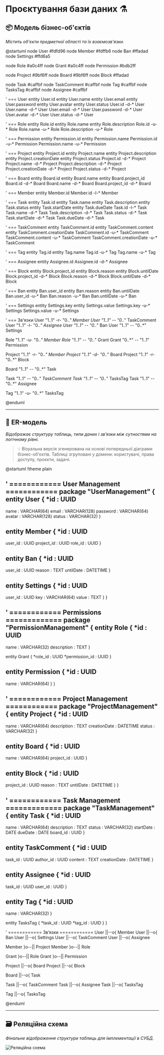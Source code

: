 # Проєктування бази даних ⚗️

## 📦 Модель бізнес-об'єктів

_Містить об'єкти предметної області та їх взаємозв'язки._

@startuml
node User #fdfd96
node Member #fdffb6
node Ban #ffadad
node Settings #ffd6a5

node Role #a0c4ff
node Grant #a0c4ff
node Permission #bdb2ff

node Project #9bf6ff
node Board #9bf6ff
node Block #ffadad

node Task #caffbf
node TaskComment #caffbf
node Tag #caffbf
node TasksTag #caffbf
node Assignee #caffbf

' === User
entity User.id
entity User.name
entity User.email
entity User.password
entity User.avatar
entity User.status
User.id -d-* User
User.name -d-* User
User.email -d-* User
User.password -d-* User
User.avatar -d-* User
User.status -d-* User

' === Role
entity Role.id
entity Role.name
entity Role.description
Role.id -u-* Role
Role.name -u-* Role
Role.description -u-* Role

' === Permission
entity Permission.id
entity Permission.name
Permission.id -u-* Permission
Permission.name -u-* Permission

' === Project
entity Project.id
entity Project.name
entity Project.description
entity Project.creationDate
entity Project.status
Project.id -d-* Project
Project.name -d-* Project
Project.description -d-* Project
Project.creationDate -d-* Project
Project.status -d-* Project

' === Board
entity Board.id
entity Board.name
entity Board.project_id
Board.id -d-* Board
Board.name -d-* Board
Board.project_id -d-* Board

' === Member
entity Member.id
Member.id -l-* Member

' === Task
entity Task.id
entity Task.name
entity Task.description
entity Task.status
entity Task.startDate
entity Task.dueDate
Task.id -l-* Task
Task.name -d-* Task
Task.description -d-* Task
Task.status -d-* Task
Task.startDate -d-* Task
Task.dueDate -d-* Task

' === TaskComment
entity TaskComment.id
entity TaskComment.content
entity TaskComment.creationDate
TaskComment.id -u-* TaskComment
TaskComment.content -u-* TaskComment
TaskComment.creationDate -u-* TaskComment

' === Tag
entity Tag.id
entity Tag.name
Tag.id -u-* Tag
Tag.name -u-* Tag

' === Assignee
entity Assignee.id
Assignee.id -d-* Assignee

' === Block
entity Block.project_id
entity Block.reason
entity Block.untilDate
Block.project_id -d-* Block
Block.reason -d-* Block
Block.untilDate -d-* Block

' === Ban
entity Ban.user_id
entity Ban.reason
entity Ban.untilDate
Ban.user_id -u-* Ban
Ban.reason -u-* Ban
Ban.untilDate -u-* Ban

' === Settings
entity Settings.key
entity Settings.value
Settings.key -u-* Settings
Settings.value -u-* Settings

' === Зв'язки
User "1..1" -r- "0..*" Member
User "1..1" -- "0..*" TaskComment
User "1..1" -l- "0..*" Assignee
User "1..1" -- "0..*" Ban
User "1..1" -- "0..*" Settings

Role "1..1" -u- "0..*" Member
Role "1..1" -- "0..*" Grant
Grant "0..*" -- "1..1" Permission

Project "1..1" -r- "0..*" Member
Project "1..1" -d- "0..*" Board
Project "1..1" -r- "0..*" Block

Board "1..1" -- "0..*" Task

Task "1..1" -- "0..*" TaskComment
Task "1..1" -- "0..*" TasksTag
Task "1..1" -- "0..*" Assignee

Tag "1..1" -u- "0..*" TasksTag

@enduml

---

## 🧩 ER-модель

_Відображає структуру таблиць, типи даних і зв’язки між сутностями на логічному рівні._

> 💡 Візуальна версія згенерована на основі попередньої діаграми бізнес-об'єктів. Таблиці згруповані у домени: користувачі, права доступу, проєкти, задачі.

@startuml
!theme plain

' ============ User Management ============
package "UserManagement" {
entity User {
*id : UUID
--
name : VARCHAR(64)
email : VARCHAR(128)
password : VARCHAR(64)
avatar : VARCHAR(128)
status : VARCHAR(32)
}

entity Member {
*id : UUID
--
user_id : UUID
project_id : UUID
role_id : UUID
}

entity Ban {
*id : UUID
--
user_id : UUID
reason : TEXT
untilDate : DATETIME
}

entity Settings {
*id : UUID
--
user_id : UUID
key : VARCHAR(64)
value : TEXT
}
}

' ============ Permissions =============
package "PermissionManagement" {
entity Role {
*id : UUID
--
name : VARCHAR(32)
description : TEXT
}

entity Grant {
*role_id : UUID
*permission_id : UUID
}

entity Permission {
*id : UUID
--
name : VARCHAR(64)
}
}

' ============ Project Management ============
package "ProjectManagement" {
entity Project {
*id : UUID
--
name : VARCHAR(64)
description : TEXT
creationDate : DATETIME
status : VARCHAR(32)
}

entity Board {
*id : UUID
--
name : VARCHAR(64)
project_id : UUID
}

entity Block {
*id : UUID
--
project_id : UUID
reason : TEXT
untilDate : DATETIME
}
}

' ============ Task Management =============
package "TaskManagement" {
entity Task {
*id : UUID
--
name : VARCHAR(64)
description : TEXT
status : VARCHAR(32)
startDate : DATE
dueDate : DATE
board_id : UUID
}

entity TaskComment {
*id : UUID
--
task_id : UUID
author_id : UUID
content : TEXT
creationDate : DATETIME
}

entity Assignee {
*id : UUID
--
task_id : UUID
user_id : UUID
}

entity Tag {
*id : UUID
--
name : VARCHAR(32)
}

entity TasksTag {
*task_id : UUID
*tag_id : UUID
}
}

' ============ Зв’язки ============
User ||--o{ Member
User ||--o{ Ban
User ||--o{ Settings
User ||--o{ TaskComment
User ||--o{ Assignee

Member }o--|| Project
Member }o--|| Role

Grant }o--|| Role
Grant }o--|| Permission

Project ||--o{ Board
Project ||--o{ Block

Board ||--o{ Task

Task ||--o{ TaskComment
Task ||--o{ Assignee
Task ||--o{ TasksTag

Tag ||--o{ TasksTag

@enduml

---

## 🗃️ Реляційна схема

_Фінальне відображення структури таблиць для імплементації в СУБД._

![Реляційна схема](./rel-schema.png)
